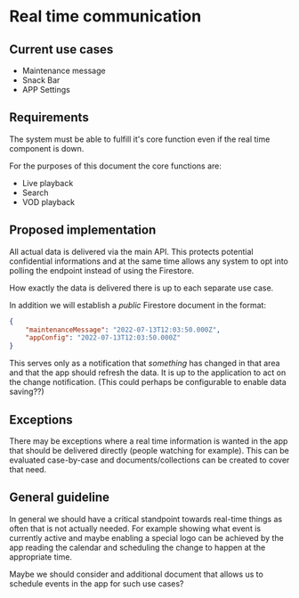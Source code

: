 # Real time communication

## Current use cases

* Maintenance message
* Snack Bar
* APP Settings

## Requirements

The system must be able to fulfill it's core function even if the real time component is down.

For the purposes of this document the core functions are:

* Live playback
* Search
* VOD playback

## Proposed implementation

All actual data is delivered via the main API. This protects potential confidential informations
and at the same time allows any system to opt into polling the endpoint instead of using the Firestore.

How exactly the data is delivered there is up to each separate use case.

In addition we will establish a *public* Firestore document in the format:

```json
{
	"maintenanceMessage": "2022-07-13T12:03:50.000Z",
	"appConfig": "2022-07-13T12:03:50.000Z"
}
```

This serves only as a notification that *something* has changed in that area and that the app should
refresh the data. It is up to the application to act on the change notification.
(This could perhaps be configurable to enable data saving??)

## Exceptions

There may be exceptions where a real time information is wanted in the app that should be delivered
directly (people watching for example). This can be evaluated case-by-case and documents/collections
can be created to cover that need.

## General guideline

In general we should have a critical standpoint towards real-time things as often that is not actually needed.
For example showing what event is currently active and maybe enabling a special logo can be achieved
by the app reading the calendar and scheduling the change to happen at the appropriate time.

Maybe we should consider and additional document that allows us to schedule events in the app for such use cases?

